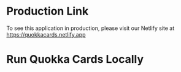 # Production Link 
To see this application in production, please visit our Netlify site at https://quokkacards.netlify.app

# Run Quokka Cards Locally 
